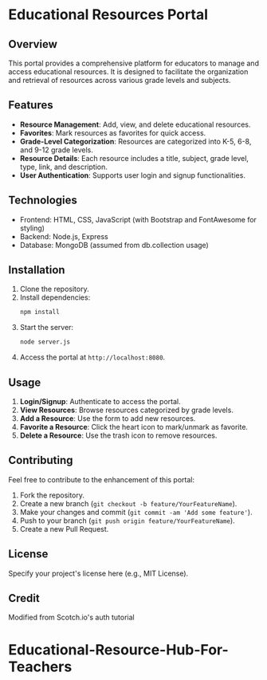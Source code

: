 # Educational Resources Portal

## Overview

This portal provides a comprehensive platform for educators to manage and access educational resources. It is designed to facilitate the organization and retrieval of resources across various grade levels and subjects.

## Features

- **Resource Management**: Add, view, and delete educational resources.
- **Favorites**: Mark resources as favorites for quick access.
- **Grade-Level Categorization**: Resources are categorized into K-5, 6-8, and 9-12 grade levels.
- **Resource Details**: Each resource includes a title, subject, grade level, type, link, and description.
- **User Authentication**: Supports user login and signup functionalities.

## Technologies

- Frontend: HTML, CSS, JavaScript (with Bootstrap and FontAwesome for styling)
- Backend: Node.js, Express
- Database: MongoDB (assumed from db.collection usage)

## Installation

1. Clone the repository.
2. Install dependencies:
   ```bash
   npm install
   ```
3. Start the server:
   ```bash
   node server.js
   ```
4. Access the portal at `http://localhost:8080`.

## Usage

1. **Login/Signup**: Authenticate to access the portal.
2. **View Resources**: Browse resources categorized by grade levels.
3. **Add a Resource**: Use the form to add new resources.
4. **Favorite a Resource**: Click the heart icon to mark/unmark as favorite.
5. **Delete a Resource**: Use the trash icon to remove resources.

## Contributing

Feel free to contribute to the enhancement of this portal:

1. Fork the repository.
2. Create a new branch (`git checkout -b feature/YourFeatureName`).
3. Make your changes and commit (`git commit -am 'Add some feature'`).
4. Push to your branch (`git push origin feature/YourFeatureName`).
5. Create a new Pull Request.

## License

Specify your project's license here (e.g., MIT License).

## Credit

Modified from Scotch.io's auth tutorial

# Educational-Resource-Hub-For-Teachers
